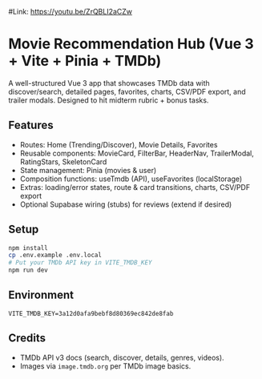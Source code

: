 #Link: https://youtu.be/ZrQBLI2aCZw
# Movie Recommendation Hub (Vue 3 + Vite + Pinia + TMDb)

A well-structured Vue 3 app that showcases TMDb data with discover/search, detailed pages, favorites, charts, CSV/PDF export, and trailer modals. Designed to hit midterm rubric + bonus tasks.

## Features
- Routes: Home (Trending/Discover), Movie Details, Favorites
- Reusable components: MovieCard, FilterBar, HeaderNav, TrailerModal, RatingStars, SkeletonCard
- State management: Pinia (movies & user)
- Composition functions: useTmdb (API), useFavorites (localStorage)
- Extras: loading/error states, route & card transitions, charts, CSV/PDF export
- Optional Supabase wiring (stubs) for reviews (extend if desired)

## Setup
```bash
npm install
cp .env.example .env.local
# Put your TMDb API key in VITE_TMDB_KEY
npm run dev
```

## Environment
```
VITE_TMDB_KEY=3a12d0afa9bebf8d80369ec842de8fab
```

## Credits
- TMDb API v3 docs (search, discover, details, genres, videos).
- Images via `image.tmdb.org` per TMDb image basics.
